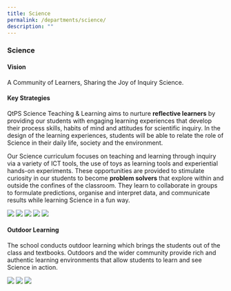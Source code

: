 ```yaml
---
title: Science
permalink: /departments/science/
description: ""
---
```

### **Science**

#### **Vision**
A Community of Learners, Sharing the Joy of Inquiry Science.

#### **Key Strategies**
QtPS Science Teaching & Learning aims to nurture **reflective learners** by providing our students with engaging learning experiences that develop their process skills, habits of mind and attitudes for scientific inquiry. In the design of the learning experiences, students will be able to relate the role of Science in their daily life, society and the environment.

Our Science curriculum focuses on teaching and learning through inquiry via a variety of ICT tools, the use of toys as learning tools and experiential hands-on experiments. These opportunities are provided to stimulate curiosity in our students to become **problem solvers** that explore within and outside the confines of the classroom. They learn to collaborate in groups to formulate predictions, organise and interpret data, and communicate results while learning Science in a fun way.

![](/images/sci%201.jpg)
![](/images/sci%202.jpg)
![](/images/sci%203.jpg)
![](/images/sci%204.jpg)
![](/images/sci%205.jpg)

#### **Outdoor Learning**
The school conducts outdoor learning which brings the students out of the class and textbooks. Outdoors and the wider community provide rich and authentic learning environments that allow students to learn and see Science in action.

![](/images/sci%206.jpg)
![](/images/sci%207.jpg)
![](/images/sci%208.jpg)